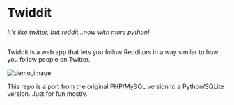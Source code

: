 # Twiddit

_It's like twitter, but reddit...now with more python!_

---

Twiddit is a web app that lets you follow Redditors in a way similar to how you
follow people on Twitter.

![demo_image](https://cloud.githubusercontent.com/assets/2539016/6739292/fe919d16-ce34-11e4-8a48-7af8b1327b2e.png)

This repo is a port from the original PHP/MySQL version to a Python/SQLite version. Just for fun mostly.
